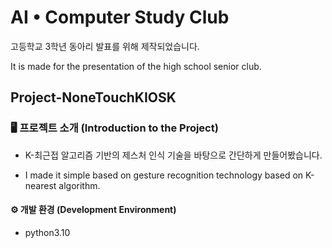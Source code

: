 # AI • Computer Study Club
고등학교 3학년 동아리 발표를 위해 제작되었습니다.

It is made for the presentation of the high school senior club.

## Project-NoneTouchKIOSK

### 🖥 프로젝트 소개 (Introduction to the Project)
- K-최근접 알고리즘 기반의 제스처 인식 기술을 바탕으로 간단하게 만들어봤습니다.

- I made it simple based on gesture recognition technology based on K-nearest algorithm.

#### ⚙️ 개발 환경 (Development Environment)
- python3.10
